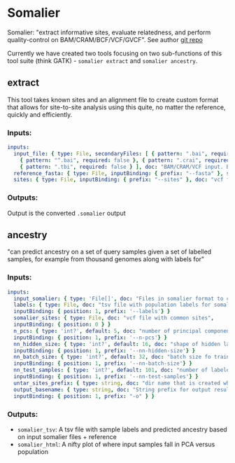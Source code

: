 # Somalier
Somalier: "extract informative sites, evaluate relatedness, and perform quality-control on BAM/CRAM/BCF/VCF/GVCF".
See author [git repo](https://github.com/brentp/somalier)

Currently we have created two tools focusing on two sub-functions of this tool suite (think GATK) - `somalier extract` and `somalier ancestry`.

## extract
This tool takes known sites and an alignment file to create custom format that allows for site-to-site analysis using this quite, no matter the reference, quickly and efficiently.

### Inputs:
```yaml
inputs:
  input_file: { type: File, secondaryFiles: [ { pattern: ".bai", required: false },
    { pattern: "^.bai", required: false }, { pattern: ".crai", required: false }, { pattern: "^.crai", required: false },
    { pattern: ".tbi", required: false } ], doc: "BAM/CRAM/VCF input. BAM/CRAM recommended when available over vcf"}
  reference_fasta: { type: File, inputBinding: { prefix: "--fasta" }, secondaryFiles: [ .fai ], doc: "Reference genome used" }
  sites: { type: File, inputBinding: { prefix: "--sites" }, doc: "vcf file with common sites" }
```
### Outputs:
Output is the converted `.somalier` output

## ancestry
"can predict ancestry on a set of query samples given a set of labelled samples, for example from thousand genomes along with labels for"

### Inputs:
```yaml
inputs:
  input_somalier: { type: 'File[]', doc: "Files in somalier format to calculate ancestry on"}
  labels: { type: File, doc: "tsv file with population labels for somalier sites",
  inputBinding: { position: 1, prefix: '--labels'} }
  somalier_sites: { type: File, doc: "vcf file with common sites",
  inputBinding: { position: 0 } }
  n_pcs: { type: 'int?', default: 5, doc: "number of principal components to use in the reduced dataset",
  inputBinding: { position: 1, prefix: '--n-pcs'} }
  nn_hidden_size: { type: 'int?', default: 16, doc: "shape of hidden layer in neural network",
  inputBinding: { position: 1, prefix: '--nn-hidden-size'} }
  nn_batch_size: { type: 'int?', default: 32, doc: "batch size fo training neural network",
  inputBinding: { position: 1, prefix: '--nn-batch-size'} }
  nn_test_samples: { type: 'int?', default: 101, doc: "number of labeled samples to test for NN convergence",
  inputBinding: { position: 1, prefix: '--nn-test-samples'} }
  untar_sites_prefix: { type: string, doc: "dir name that is created when somalier_sites in un-tarred" }
  output_basename: { type: string, doc: "String prefix for output results",
  inputBinding: { position: 1, prefix: "-o" } }
```

### Outputs:
 - `somalier_tsv`: A tsv file with sample labels and predicted ancestry based on input somalier files + reference
 - `somalier_html`: A nifty plot of where input samples fall in PCA versus population